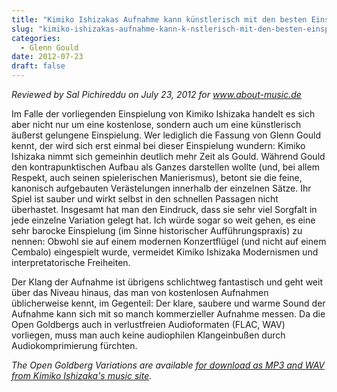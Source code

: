 ```yaml
---
title: "Kimiko Ishizakas Aufnahme kann künstlerisch mit den besten Einspielungen auf modernem Konzertflügel mithalten"
slug: "kimiko-ishizakas-aufnahme-kann-k-nstlerisch-mit-den-besten-einspielungen-auf-modernem-konzertfl-gel"
categories:
  - Glenn Gould
date: 2012-07-23
draft: false
---
```

*Reviewed by Sal Pichireddu on July 23, 2012 for www.about-music.de*

Im Falle der vorliegenden Einspielung von Kimiko Ishizaka handelt es sich aber nicht nur um eine kostenlose, sondern auch um eine künstlerisch äußerst gelungene Einspielung. Wer lediglich die Fassung von Glenn Gould kennt, der wird sich erst einmal bei dieser Einspielung wundern: Kimiko Ishizaka nimmt sich gemeinhin deutlich mehr Zeit als Gould. Während Gould den kontrapunktischen Aufbau als Ganzes darstellen wollte (und, bei allem Respekt, auch seinen spielerischen Manierismus), betont sie die feine, kanonisch aufgebauten Verästelungen innerhalb der einzelnen Sätze. Ihr Spiel ist sauber und wirkt selbst in den schnellen Passagen nicht überhastet. Insgesamt hat man den Eindruck, dass sie sehr viel Sorgfalt in jede einzelne Variation gelegt hat. Ich würde sogar so weit gehen, es eine sehr barocke Einspielung (im Sinne historischer Aufführungspraxis) zu nennen: Obwohl sie auf einem modernen Konzertflügel (und nicht auf einem Cembalo) eingespielt wurde, vermeidet Kimiko Ishizaka Modernismen und interpretatorische Freiheiten.

Der Klang der Aufnahme ist übrigens schlichtweg fantastisch und geht weit über das Niveau hinaus, das man von kostenlosen Aufnahmen üblicherweise kennt, im Gegenteil: Der klare, saubere und warme Sound der Aufnahme kann sich mit so manch kommerzieller Aufnahme messen. Da die Open Goldbergs auch in verlustfreien Audioformaten (FLAC, WAV) vorliegen, muss man auch keine audiophilen Klangeinbußen durch Audiokomprimierung fürchten.

<em>The Open Goldberg Variations are available [for download as MP3 and WAV from Kimiko Ishizaka's music site](https://kimikoishizaka.bandcamp.com/).</em>

